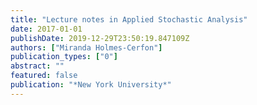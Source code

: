 ```yaml
---
title: "Lecture notes in Applied Stochastic Analysis"
date: 2017-01-01
publishDate: 2019-12-29T23:50:19.847109Z
authors: ["Miranda Holmes-Cerfon"]
publication_types: ["0"]
abstract: ""
featured: false
publication: "*New York University*"
---
```


